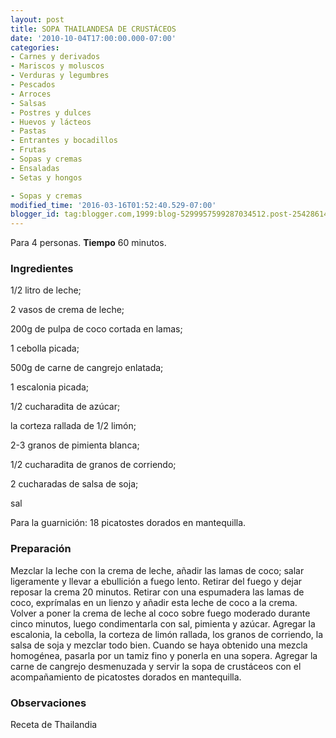 ```yaml
---
layout: post
title: SOPA THAILANDESA DE CRUSTÁCEOS
date: '2010-10-04T17:00:00.000-07:00'
categories:
- Carnes y derivados
- Mariscos y moluscos
- Verduras y legumbres
- Pescados
- Arroces
- Salsas
- Postres y dulces
- Huevos y lácteos
- Pastas
- Entrantes y bocadillos
- Frutas
- Sopas y cremas
- Ensaladas
- Setas y hongos

- Sopas y cremas
modified_time: '2016-03-16T01:52:40.529-07:00'
blogger_id: tag:blogger.com,1999:blog-5299957599287034512.post-2542861424042289219
---
```


Para 4 personas.
<b>Tiempo</b> 60 minutos.

<h3>Ingredientes</h3>

1/2 litro de leche;

2 vasos de crema de leche;

200g de pulpa de coco cortada en lamas;

1 cebolla picada;

500g de carne de cangrejo enlatada;

1 escalonia picada;

1/2 cucharadita de azúcar;

la corteza rallada de 1/2 limón;

2-3 granos de pimienta blanca;

1/2 cucharadita de granos de corriendo;

2 cucharadas de salsa de soja;

sal

Para la guarnición: 18 picatostes dorados en mantequilla.

<h3>Preparación</h3>

Mezclar la leche con la crema de leche, añadir las lamas de coco; salar ligeramente y llevar a ebullición a fuego lento. Retirar del fuego y dejar reposar la crema 20 minutos. Retirar con una espumadera las lamas de coco, exprímalas en un lienzo y añadir esta leche de coco a la crema. Volver a poner la crema de leche al coco sobre fuego moderado durante cinco minutos, luego condimentarla con sal, pimienta y azúcar. Agregar la escalonia, la cebolla, la corteza de limón rallada, los granos de corriendo, la salsa de soja y mezclar todo bien. Cuando se haya obtenido una mezcla homogénea, pasarla por un tamiz fino y ponerla en una sopera. Agregar la carne de cangrejo desmenuzada y servir la sopa de crustáceos con el acompañamiento de picatostes dorados en mantequilla.

<h3>Observaciones</h3>

Receta de Thailandia

